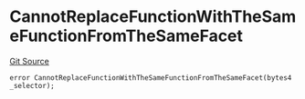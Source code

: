 # CannotReplaceFunctionWithTheSameFunctionFromTheSameFacet
[Git Source](https://github.com/thrackle-io/Tron/blob/f21da0ad677b5be62ff423760b9c2ce71a2b1c3b/src/diamond/core/DiamondCut/DiamondCutLib.sol)


```solidity
error CannotReplaceFunctionWithTheSameFunctionFromTheSameFacet(bytes4 _selector);
```

